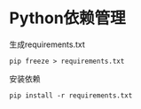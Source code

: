 # Python依赖管理

生成requirements.txt
```
pip freeze > requirements.txt
```
安装依赖
```
pip install -r requirements.txt
```
